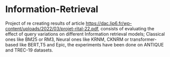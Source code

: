# Information-Retrieval

Project of re creating results of article https://dac.lip6.fr/wp-content/uploads/2022/03/projet-rital-22.pdf, consists of evaluating the effect of query variations on different Information retrieval models; Classical ones like BM25 or RM3, Neural ones like  KRNM, CKNRM or transformer-based like BERT,T5 and Epic, the experiments have been done on ANTIQUE and TREC-19 datasets.
